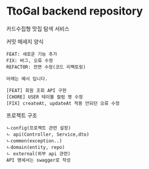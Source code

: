 # TtoGal backend repository
카드수집형 맛집 탐색 서비스


커밋 메세지 양식

```CHORE: 코드 수정, 내부 파일 수정 
FEAT: 새로운 기능 추가
FIX: 버그, 오류 수정
REFACTOR: 전면 수정(코드 리펙토링)

아래는 예시 입니다. 

[FEAT] 회원 조회 API 구현 
[CHORE] USER 테이블 컬럼 명 수정
[FIX] createAt, updateAt 적용 안되던 오류 수정
```

프로젝트 구조
```Main
ㄴconfig(프로젝트 관련 설정)
ㄴ api(Controller, Service,dto)
ㄴcommon(exception..)
ㄴdomain(entity, repo)
ㄴ external(외부 api 관련)
API 명세서는 swagger로 작성
```
